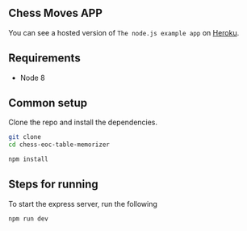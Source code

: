 ## Chess Moves APP

You can see a hosted version of `The node.js example app` on <a href="https://the-example-app-nodejs.contentful.com/" target="_blank">Heroku</a>.

## Requirements

* Node 8

## Common setup

Clone the repo and install the dependencies.

```bash
git clone 
cd chess-eoc-table-memorizer
```

```bash
npm install
```

## Steps for running

To start the express server, run the following

```bash
npm run dev
```

